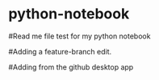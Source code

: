 # python-notebook

#Read me file test for my python notebook

#Adding a feature-branch edit.

#Adding from the github desktop app